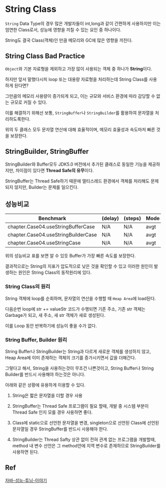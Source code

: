 # String Class
`String` Data Type의 경우 많은 개발자들이 int,long과 같이 간편하게 사용하지만 이는 엄연한 Class로서,
성능에 영향을 끼칠 수 있는 요인 중 하나이다.

String도 결국 Class(객체)인 만큼 메모리와 GC에 많은 영향을 끼친다.

## String Class Bad Practice
`Object`와 기본 자료형을 제외하고 가장 많이 사용되는 객체 중 하나가 **String**이다.

하지만 앞서 말했다시피 loop 또는 대용량 자료형을 처리하는데 String Class를 사용하게 된다면?

그만큼의 메모리 사용량이 증가되게 되고, 이는 규모와 서비스 환경에 따라 감당할 수 없는 규모로 커질 수 있다.

이를 해결하기 위해선 보통, `StringBuffer`나 `StringBuilder`를 활용하여 문자열을 처리하도록한다.

위의 두 클래스 모두 문자열 연산에 대해 효율적이며, 메모리 효율성과 속도마저 빠른 것을 보장한다.

## StringBuilder, StringBuffer
StringBuilder와 Buffer모두 JDK5.0 버전에서 추가된 클래스로 동일한 기능을 제공하지만,
차이점이 있다면 **Thread Safe의 유무**이다.

StringBuffer는 Thread Safe하기 때문에 멀티스레드 환경에서 객체를 처리해도 문제되지 않지만, Builder는 문제를 일으킨다.

## 성능비교

| Benchmark                     | (delay) | (steps) | Mode | Cnt          | Score         | Error | Units |
|-------------------------------|---------|---------|------|--------------|---------------|-------|-------|
| chapter.Case04.useStringBufferCase    | N/A     | N/A     | avgt | 993,289      | 476           | ns/op |
| chapter.Case04.useStringBuilderCase   | N/A     | N/A     | avgt | 1,699,145    | 880           | ns/op |
| chapter.Case04.useStringCase          | N/A     | N/A     | avgt | 411,855,515  | 385           | ns/op |

위의 성능비교 표를 보면 알 수 있듯 Buffer가 가장 빠른 속도를 보장한다.

결과적으로는 String의 지표가 압도적으로 낮은 것을 확인할 수 있고 이러한 원인이 발생하는 원인은 String Class의 동작원리에 있다.

### String Class의 원리
String 객체에 loop를 순회하며, 문자열의 연산을 수행할 때 `Heap Area`에 load된다.

다음순번 loop에 str += valueStr 코드가 수행되면 기존 주소, 기존 str 객체는 Garbage가 되고, 새 주소, 새 str 객체가 새로 생성된다.

이를 Loop 동안 반복하기에 성능이 좋을 수가 없다.

### String Buffer, Builder 원리
String Buffer나 StringBuilder는 String과 다르게 새로운 객체를 생성하지 않고, Heap Area에 이미 존재하는 객체의 크기를 증가시키면서 값을 더해간다.

그렇다고 해서, String을 사용하는것이 무조건 나쁜것이고, String Buffer나 String Builder를 반드시 사용해야 하는것은 아니다.

아래와 같은 상황에 유용하게 이용할 수 있다.

1. String은 짧은 문자열을 더할 경우 사용

2. StringBuffer는 Thread Safe 프로그램이 필요 할때, 개발 중 시스템 부분이 Thread Safe 인지 모를 경우 사용하면 좋다.

3. Class에 static으로 선언한 문자열을 변경, singleton으로 선언된 Class에 선언된 문자열일 경우 StringBuffer를 반드시 사용해야 한다.

4. StringBuilder는 Thread Safty 상관 없이 전혀 관계 없는 프로그램을 개발할때, method 내 변수 선언은 그 method안에 지역 변수로 존재하므로 StringBuilder를 사용하면 된다.

## Ref
[자바-성능-튜닝-이야기](https://www.yes24.com/Product/Goods/11261731)